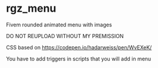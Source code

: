 # rgz_menu
Fivem rounded animated menu with images

DO NOT REUPLOAD WITHOUT MY PREMISSION

CSS based on https://codepen.io/hadarweiss/pen/WvEXeK/

You have to add triggers in scripts that you will add in menu
